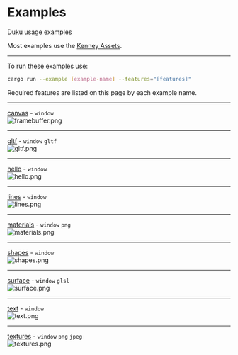 # Examples

Duku usage examples

Most examples use the [Kenney Assets].

---

To run these examples use:

```bash
cargo run --example [example-name] --features="[features]"
```

Required features are listed on this page by each example name.

---

[canvas](https://github.com/oberzs/duku/tree/release/examples/canvas.rs) - `window`
<br>
![framebuffer.png](screenshots/framebuffer.png)

---

[gltf](https://github.com/oberzs/duku/tree/release/examples/gltf.rs) - `window` `gltf`
<br>
![gltf.png](screenshots/gltf.png)

---

[hello](https://github.com/oberzs/duku/tree/release/examples/hello.rs) - `window`
<br>
![hello.png](screenshots/hello.png)

---

[lines](https://github.com/oberzs/duku/tree/release/examples/lines.rs) - `window`
<br>
![lines.png](screenshots/lines.png)

---

[materials](https://github.com/oberzs/duku/tree/release/examples/materials.rs) - `window` `png`
<br>
![materials.png](screenshots/materials.png)

---

[shapes](https://github.com/oberzs/duku/tree/release/examples/shapes.rs) - `window`
<br>
![shapes.png](screenshots/shapes.png)

---

[surface](https://github.com/oberzs/duku/tree/release/examples/surface.rs) - `window` `glsl`
<br>
![surface.png](screenshots/surface.png)

---

[text](https://github.com/oberzs/duku/tree/release/examples/text.rs) - `window`
<br>
![text.png](screenshots/text.png)

---

[textures](https://github.com/oberzs/duku/tree/release/examples/textures.rs) - `window` `png` `jpeg`
<br>
![textures.png](screenshots/textures.png)

[kenney assets]: https://www.kenney.nl/assets
